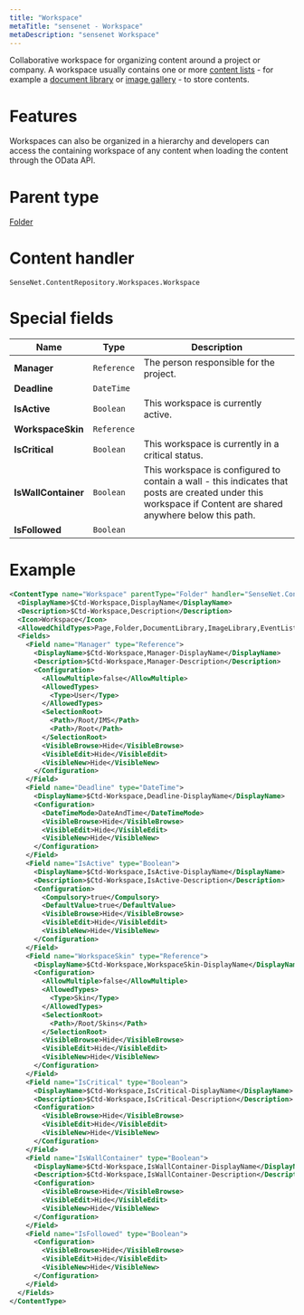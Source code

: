 ```yaml
---
title: "Workspace"
metaTitle: "sensenet - Workspace"
metaDescription: "sensenet Workspace"
---
```


Collaborative workspace for organizing content around a project or company. A workspace usually contains one or more [content lists](/concepts/content-types/08-contentlist) - for example a [document library](/concepts/content-types/09-document-library) or [image gallery](/concepts/content-types/10-image-library) - to store contents.

# Features

Workspaces can also be organized in a hierarchy and developers can access the containing workspace of any content when loading the content through the OData API.

# Parent type

[Folder](/concepts/content-types/02-folder)

# Content handler

`SenseNet.ContentRepository.Workspaces.Workspace`

# Special fields

| Name                | Type        | Description                                                                                                                                                 |
| ------------------- | ----------- | ----------------------------------------------------------------------------------------------------------------------------------------------------------- |
| **Manager**         | `Reference` | The person responsible for the project.                                                                                                                     |
| **Deadline**        | `DateTime`  |                                                                                                                                                             |
| **IsActive**        | `Boolean`   | This workspace is currently active.                                                                                                                         |
| **WorkspaceSkin**   | `Reference` |                                                                                                                                                             |
| **IsCritical**      | `Boolean`   | This workspace is currently in a critical status.                                                                                                           |
| **IsWallContainer** | `Boolean`   | This workspace is configured to contain a wall - this indicates that posts are created under this workspace if Content are shared anywhere below this path. |
| **IsFollowed**      | `Boolean`   |                                                                                                                                                             |

# Example

```xml
<ContentType name="Workspace" parentType="Folder" handler="SenseNet.ContentRepository.Workspaces.Workspace" xmlns="http://schemas.sensenet.com/SenseNet/ContentRepository/ContentTypeDefinition">
  <DisplayName>$Ctd-Workspace,DisplayName</DisplayName>
  <Description>$Ctd-Workspace,Description</Description>
  <Icon>Workspace</Icon>
  <AllowedChildTypes>Page,Folder,DocumentLibrary,ImageLibrary,EventList,MemoList,LinkList,TaskList,CustomList,Workspace</AllowedChildTypes>
  <Fields>
    <Field name="Manager" type="Reference">
      <DisplayName>$Ctd-Workspace,Manager-DisplayName</DisplayName>
      <Description>$Ctd-Workspace,Manager-Description</Description>
      <Configuration>
        <AllowMultiple>false</AllowMultiple>
        <AllowedTypes>
          <Type>User</Type>
        </AllowedTypes>
        <SelectionRoot>
          <Path>/Root/IMS</Path>
          <Path>/Root</Path>
        </SelectionRoot>
        <VisibleBrowse>Hide</VisibleBrowse>
        <VisibleEdit>Hide</VisibleEdit>
        <VisibleNew>Hide</VisibleNew>
      </Configuration>
    </Field>
    <Field name="Deadline" type="DateTime">
      <DisplayName>$Ctd-Workspace,Deadline-DisplayName</DisplayName>
      <Configuration>
        <DateTimeMode>DateAndTime</DateTimeMode>
        <VisibleBrowse>Hide</VisibleBrowse>
        <VisibleEdit>Hide</VisibleEdit>
        <VisibleNew>Hide</VisibleNew>
      </Configuration>
    </Field>
    <Field name="IsActive" type="Boolean">
      <DisplayName>$Ctd-Workspace,IsActive-DisplayName</DisplayName>
      <Description>$Ctd-Workspace,IsActive-Description</Description>
      <Configuration>
        <Compulsory>true</Compulsory>
        <DefaultValue>true</DefaultValue>
        <VisibleBrowse>Hide</VisibleBrowse>
        <VisibleEdit>Hide</VisibleEdit>
        <VisibleNew>Hide</VisibleNew>
      </Configuration>
    </Field>
    <Field name="WorkspaceSkin" type="Reference">
      <DisplayName>$Ctd-Workspace,WorkspaceSkin-DisplayName</DisplayName>
      <Configuration>
        <AllowMultiple>false</AllowMultiple>
        <AllowedTypes>
          <Type>Skin</Type>
        </AllowedTypes>
        <SelectionRoot>
          <Path>/Root/Skins</Path>
        </SelectionRoot>
        <VisibleBrowse>Hide</VisibleBrowse>
        <VisibleEdit>Hide</VisibleEdit>
        <VisibleNew>Hide</VisibleNew>
      </Configuration>
    </Field>
    <Field name="IsCritical" type="Boolean">
      <DisplayName>$Ctd-Workspace,IsCritical-DisplayName</DisplayName>
      <Description>$Ctd-Workspace,IsCritical-Description</Description>
      <Configuration>
        <VisibleBrowse>Hide</VisibleBrowse>
        <VisibleEdit>Hide</VisibleEdit>
        <VisibleNew>Hide</VisibleNew>
      </Configuration>
    </Field>
    <Field name="IsWallContainer" type="Boolean">
      <DisplayName>$Ctd-Workspace,IsWallContainer-DisplayName</DisplayName>
      <Description>$Ctd-Workspace,IsWallContainer-Description</Description>
      <Configuration>
        <VisibleBrowse>Hide</VisibleBrowse>
        <VisibleEdit>Hide</VisibleEdit>
        <VisibleNew>Hide</VisibleNew>
      </Configuration>
    </Field>
    <Field name="IsFollowed" type="Boolean">
      <Configuration>
        <VisibleBrowse>Hide</VisibleBrowse>
        <VisibleEdit>Hide</VisibleEdit>
        <VisibleNew>Hide</VisibleNew>
      </Configuration>
    </Field>
  </Fields>
</ContentType>
```
